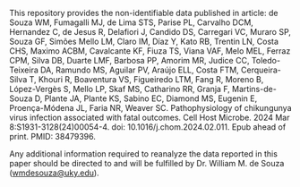 This repository provides the non-identifiable data published in article: de Souza WM, Fumagalli MJ, de Lima STS, Parise PL, Carvalho DCM, Hernandez C, de Jesus R, Delafiori J, Candido DS, Carregari VC, Muraro SP, Souza GF, Simões Mello LM, Claro IM, Díaz Y, Kato RB, Trentin LN, Costa CHS, Maximo ACBM, Cavalcante KF, Fiuza TS, Viana VAF, Melo MEL, Ferraz CPM, Silva DB, Duarte LMF, Barbosa PP, Amorim MR, Judice CC, Toledo-Teixeira DA, Ramundo MS, Aguilar PV, Araújo ELL, Costa FTM, Cerqueira-Silva T, Khouri R, Boaventura VS, Figueiredo LTM, Fang R, Moreno B, López-Vergès S, Mello LP, Skaf MS, Catharino RR, Granja F, Martins-de-Souza D, Plante JA, Plante KS, Sabino EC, Diamond MS, Eugenin E, Proença-Módena JL, Faria NR, Weaver SC. Pathophysiology of chikungunya virus infection associated with fatal outcomes. Cell Host Microbe. 2024 Mar 8:S1931-3128(24)00054-4. doi: 10.1016/j.chom.2024.02.011. Epub ahead of print. PMID: 38479396.

Any additional information required to reanalyze the data reported in this paper should be directed to and will be fulfilled by Dr. William M. de Souza (wmdesouza@uky.edu).
